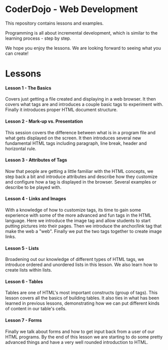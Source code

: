 CoderDojo - Web Development
===========================

This repository contains lessons and examples.  

Programming is all about incremental development, which is similar to the learning process - step by step.

We hope you enjoy the lessons.  We are looking forward to seeing what you can create!


Lessons
=======

#### Lesson 1 - The Basics

Covers just getting a file created and displaying in a web browser.  It then covers what tags are and introduces a couple basic tags to experiment with.  Finally it introduces proper HTML document structure.
	
#### Lesson 2 - Mark-up vs. Presentation

This session covers the difference between what is in a program file and what gets displayed on the screen.  It then introduces several new fundamental HTML tags including paragraph, line break, header and horizontal rule.
	
#### Lesson 3 - Attributes of Tags

Now that people are getting a little familiar with the HTML concepts, we step back a bit and introduce attributes and describe how they customize and configure how a tag is displayed in the browser.  Several examples or  describe to be played with.
	
#### Lesson 4 - Links and Images

With a knowledge of how to customize tags, its time to gain some experience with some of the more advanced and fun tags in the HTML language.  Here we introduce the image tag and allow students to start putting pictures into their pages.  Then we introduce the anchor/link tag that make the web a "web".  Finally we put the two tags together to create image links.

#### Lesson 5 - Lists

Broadening out our knowledge of different types of HTML tags, we introduce ordered and unordered lists in this lesson.  We also learn how to create lists within lists. 
	
#### Lesson 6 - Tables

Tables are one of HTML's most important constructs (group of tags).  This lesson covers all the basics of building tables.  It also ties in what has been learned in previous lessons, demonstrating how we can put different kinds of content in our table's cells.
	
#### Lesson 7 - Forms

Finally we talk about forms and how to get input back from a user of our HTML programs.  By the end of this lesson we are starting to do some pretty advanced things and have a very well rounded introduction to HTML.


